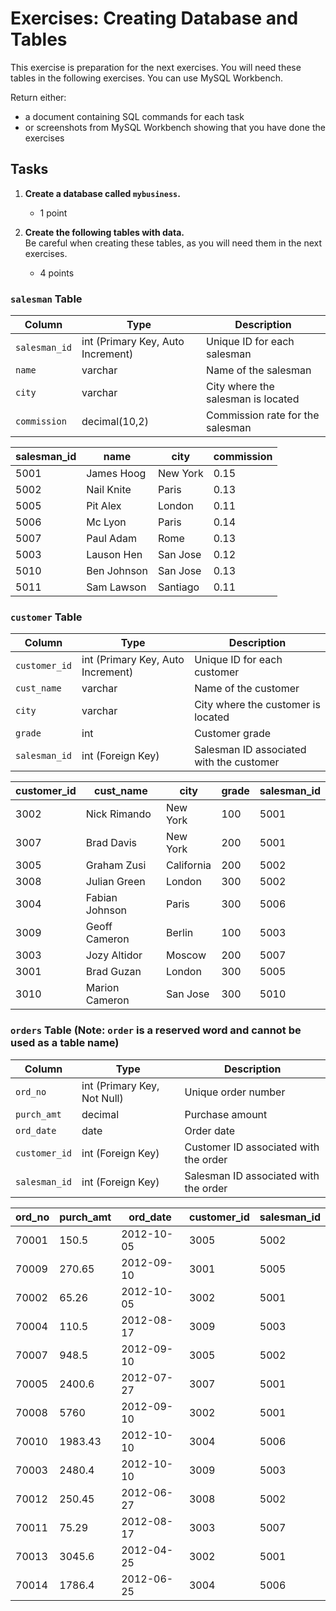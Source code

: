 # Exercises: Creating Database and Tables

This exercise is preparation for the next exercises. You will need these tables in the following exercises. You can use MySQL Workbench.

Return either:
- a document containing SQL commands for each task
- or screenshots from MySQL Workbench showing that you have done the exercises

## Tasks

1. **Create a database called `mybusiness`.**  
   - 1 point

2. **Create the following tables with data.**  
   Be careful when creating these tables, as you will need them in the next exercises.  
   - 4 points

### `salesman` Table

| Column         | Type            | Description                                    |
|----------------|-----------------|------------------------------------------------|
| `salesman_id`  | int (Primary Key, Auto Increment) | Unique ID for each salesman                   |
| `name`         | varchar         | Name of the salesman                           |
| `city`         | varchar         | City where the salesman is located             |
| `commission`   | decimal(10,2)    | Commission rate for the salesman               |

| salesman_id | name        | city      | commission |
|-------------|-------------|-----------|------------|
| 5001        | James Hoog  | New York  | 0.15       |
| 5002        | Nail Knite  | Paris     | 0.13       |
| 5005        | Pit Alex    | London    | 0.11       |
| 5006        | Mc Lyon     | Paris     | 0.14       |
| 5007        | Paul Adam   | Rome      | 0.13       |
| 5003        | Lauson Hen  | San Jose  | 0.12       |
| 5010        | Ben Johnson | San Jose  | 0.13       |
| 5011        | Sam Lawson  | Santiago  | 0.11       |

### `customer` Table

| Column       | Type           | Description                              |
|--------------|----------------|------------------------------------------|
| `customer_id`| int (Primary Key, Auto Increment) | Unique ID for each customer      |
| `cust_name`  | varchar        | Name of the customer                     |
| `city`       | varchar        | City where the customer is located       |
| `grade`      | int            | Customer grade                           |
| `salesman_id`| int (Foreign Key) | Salesman ID associated with the customer |

| customer_id | cust_name     | city      | grade | salesman_id |
|-------------|---------------|-----------|-------|-------------|
| 3002        | Nick Rimando  | New York  | 100   | 5001        |
| 3007        | Brad Davis    | New York  | 200   | 5001        |
| 3005        | Graham Zusi   | California| 200   | 5002        |
| 3008        | Julian Green  | London    | 300   | 5002        |
| 3004        | Fabian Johnson| Paris     | 300   | 5006        |
| 3009        | Geoff Cameron | Berlin    | 100   | 5003        |
| 3003        | Jozy Altidor  | Moscow    | 200   | 5007        |
| 3001        | Brad Guzan    | London    | 300   | 5005        |
| 3010        | Marion Cameron| San Jose  | 300   | 5010        |

### `orders` Table (Note: `order` is a reserved word and cannot be used as a table name)

| Column       | Type            | Description                             |
|--------------|-----------------|-----------------------------------------|
| `ord_no`     | int (Primary Key, Not Null) | Unique order number         |
| `purch_amt`  | decimal         | Purchase amount                         |
| `ord_date`   | date            | Order date                              |
| `customer_id`| int (Foreign Key) | Customer ID associated with the order  |
| `salesman_id`| int (Foreign Key) | Salesman ID associated with the order  |

| ord_no | purch_amt | ord_date  | customer_id | salesman_id |
|--------|-----------|-----------|-------------|-------------|
| 70001  | 150.5     | 2012-10-05| 3005        | 5002        |
| 70009  | 270.65    | 2012-09-10| 3001        | 5005        |
| 70002  | 65.26     | 2012-10-05| 3002        | 5001        |
| 70004  | 110.5     | 2012-08-17| 3009        | 5003        |
| 70007  | 948.5     | 2012-09-10| 3005        | 5002        |
| 70005  | 2400.6    | 2012-07-27| 3007        | 5001        |
| 70008  | 5760      | 2012-09-10| 3002        | 5001        |
| 70010  | 1983.43   | 2012-10-10| 3004        | 5006        |
| 70003  | 2480.4    | 2012-10-10| 3009        | 5003        |
| 70012  | 250.45    | 2012-06-27| 3008        | 5002        |
| 70011  | 75.29     | 2012-08-17| 3003        | 5007        |
| 70013  | 3045.6    | 2012-04-25| 3002        | 5001        |
| 70014  | 1786.4    | 2012-06-25| 3004        | 5006        |
